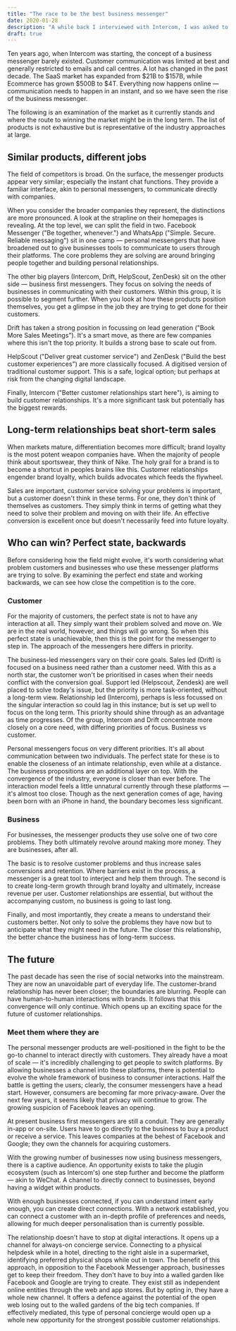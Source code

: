 ```yaml
---
title: "The race to be the best business messenger"
date: 2020-01-28
description: "A while back I interviewed with Intercom, I was asked to write an analysis of the business messenger market. What follows is what I made of it at the time."
draft: true
---
```


Ten years ago, when Intercom was starting, the concept of a business messenger barely existed. Customer communication was limited at best and generally restricted to emails and call centres. A lot has changed in the past decade. The SaaS market has expanded from $21B to $157B, while Ecommerce has grown $500B to $4T. Everything now happens online — communication needs to happen in an instant, and so we have seen the rise of the business messenger.

The following is an examination of the market as it currently stands and where the route to winning the market might be in the long term. The list of products is not exhaustive but is representative of the industry approaches at large.

## Similar products, different jobs

The field of competitors is broad. On the surface, the messenger products appear very similar; especially the instant chat functions. They provide a familiar interface, akin to personal messengers, to communicate directly with companies.

When you consider the broader companies they represent, the distinctions are more pronounced. A look at the strapline on their homepages is revealing. At the top level, we can split the field in two. Facebook Messenger ("Be together, whenever.") and WhatsApp ("Simple. Secure.
Reliable messaging") sit in one camp — personal messengers that have broadened out to give businesses tools to communicate to users through their platforms. The core problems they are solving are around bringing people together and building personal relationships.

The other big players (Intercom, Drift, HelpScout, ZenDesk) sit on the other side — business first messengers. They focus on solving the needs of businesses in communicating with their customers. Within this group, it is possible to segment further. When you look at how these products position themselves, you get a glimpse in the job they are trying to get done for their customers.

Drift has taken a strong position in focussing on lead generation ("Book More Sales Meetings"). It's a smart move, as there are few companies where this isn't the top priority. It builds a strong base to scale out from.

HelpScout ("Deliver great customer service") and ZenDesk ("Build the best customer experiences") are more classically focused. A digitised version of traditional customer support. This is a safe, logical option; but perhaps at risk from the changing digital landscape.

Finally, Intercom ("Better customer relationships start here"), is aiming to build customer relationships. It's a more significant task but potentially has the biggest rewards.

## Long-term relationships beat short-term sales

When markets mature, differentiation becomes more difficult; brand loyalty is the most potent weapon companies have. When the majority of people think about sportswear, they think of Nike. The holy grail for a brand is to become a shortcut in peoples brains like this. Customer relationships engender brand loyalty, which builds advocates which feeds the flywheel.

Sales are important, customer service solving your problems is important, but a customer doesn't think in these terms. For one, they don't think of themselves as customers. They simply think in terms of getting what they need to solve their problem and moving on with their life. An effective conversion is excellent once but doesn't necessarily feed into future loyalty.

## Who can win? Perfect state, backwards

Before considering how the field might evolve, it's worth considering what problem customers and businesses who use these messenger platforms are trying to solve. By examining the perfect end state and working backwards, we can see how close the competition is to the core.

### Customer

For the majority of customers, the perfect state is not to have any interaction at all. They simply want their problem solved and move on. We are in the real world, however, and things will go wrong. So when this perfect state is unachievable, then this is the point for the messenger to step in. The approach of the messengers here differs in priority.

The business-led messengers vary on their core goals. Sales led (Drift) is focused on a business need rather than a customer need. With this as a north star, the customer won't be prioritised in cases when their needs conflict with the conversion goal. Support led (Helpscout, Zendesk) are well placed to solve today's issue, but the priority is more task-oriented, without a long-term view. Relationship led (Intercom), perhaps is less focussed on the singular interaction so could lag in this instance; but is set up well to focus on the long term. This priority should shine through as an advantage as time progresses. Of the group, Intercom and Drift concentrate more closely on a core need, with differing priorities of focus. Business vs customer.

Personal messengers focus on very different priorities. It's all about communication between two individuals. The perfect state for these is to enable the closeness of an intimate relationship, even while at a distance. The business propositions are an additional layer on top. With the convergence of the industry, everyone is closer than ever before. The interaction model feels a little unnatural currently through these platforms — it's almost too close. Though as the next generation comes of age, having been born with an iPhone in hand, the boundary becomes less significant.

### Business

For businesses, the messenger products they use solve one of two core problems. They both ultimately revolve around making more money. They are businesses, after all.

The basic is to resolve customer problems and thus increase sales conversions and retention. Where barriers exist in the process, a messenger is a great tool to interject and help them through. The second is to create long-term growth through brand loyalty and ultimately, increase revenue per user. Customer relationships are essential, but without the accompanying custom, no business is going to last long.

Finally, and most importantly, they create a means to understand their customers better. Not only to solve the problems they have now but to anticipate what they might need in the future. The closer this relationship, the better chance the business has of long-term success.

## The future

The past decade has seen the rise of social networks into the mainstream. They are now an unavoidable part of everyday life. The customer-brand relationship has never been closer; the boundaries are blurring. People can have human-to-human interactions with brands. It follows that this convergence will only continue. Which opens up an exciting space for the future of customer relationships.

### Meet them where they are

The personal messenger products are well-positioned in the fight to be the go-to channel to interact directly with customers. They already have a moat of scale — it's incredibly challenging to get people to switch platforms. By allowing businesses a channel into these platforms, there is potential to evolve the whole framework of business to consumer interactions. Half the battle is getting the users; clearly, the consumer messengers have a head start. However, consumers are becoming far more privacy-aware. Over the next few years, it seems likely that privacy will continue to grow. The growing suspicion of Facebook leaves an opening.

At present business first messengers are still a conduit. They are generally in-app or on-site. Users have to go directly to the business to buy a product or receive a service. This leaves companies at the behest of Facebook and Google; they own the channels for acquiring customers.

With the growing number of businesses now using business messengers, there is a captive audience. An opportunity exists to take the plugin ecosystem (such as Intercom's) one step further and become the platform — akin to WeChat. A channel to directly connect to businesses, beyond having a widget within products.

With enough businesses connected, if you can understand intent early enough, you can create direct connections. With a network established, you can connect a customer with an in-depth profile of preferences and needs, allowing for much deeper personalisation than is currently possible.

The relationship doesn't have to stop at digital interactions. It opens up a channel for always-on concierge service. Connecting to a physical helpdesk while in a hotel, directing to the right aisle in a supermarket, identifying preferred physical shops while out in town. The benefit of this approach, in opposition to the Facebook Messenger approach, businesses get to keep their freedom. They don't have to buy into a walled garden like Facebook and Google are trying to create. They exist still as independent online entities through the web and app stores. But by opting in, they have a whole new channel. It offers a defence against the potential of the open web losing out to the walled gardens of the big tech companies. If effectively mediated, this type of personal concierge would open up a whole new opportunity for the strongest possible customer relationships.
